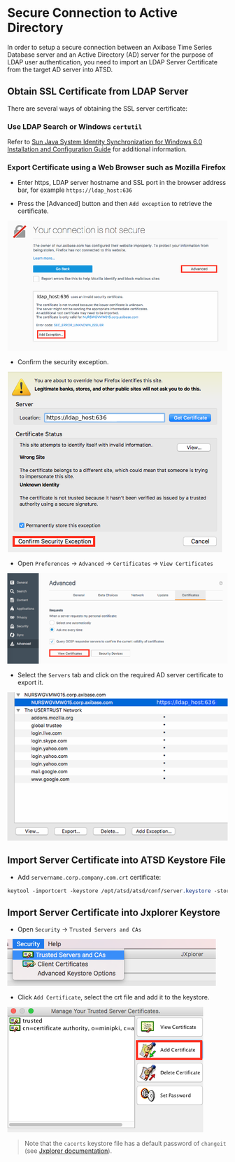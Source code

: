 # Secure Connection to Active Directory 

In order to setup a secure connection between an Axibase Time Series Database server and an Active Directory (AD) server for the purpose of LDAP user authentication, you need to import an LDAP Server Certificate from the target AD server into ATSD.

## Obtain SSL Certificate from LDAP Server

There are several ways of obtaining the SSL server certificate:

### Use LDAP Search or Windows `certutil`

Refer to [Sun Java System Identity Synchronization for Windows 6.0 Installation and Configuration Guide](https://docs.oracle.com/cd/E19656-01/821-0422/aarjd/index.html) for additional information.

### Export Certificate using a Web Browser such as Mozilla Firefox 

* Enter https, LDAP server hostname and SSL port in the browser address bar, for example `https://ldap_host:636`

* Press the [Advanced] button and then `Add exception` to retrieve the certificate.

![](resources/add_exception.png)

* Confirm the security exception.

![](resources/confirm_exception.png)

* Open `Preferences` -> `Advanced` -> `Certificates` -> `View Certificates`

![](resources/view_certificates.png)

* Select the `Servers` tab and click on the required AD server certificate to export it.

![](resources/cert&export.png)

## Import Server Certificate into ATSD Keystore File

* Add `servername.corp.company.com.crt` certificate: 


```css
keytool -importcert -keystore /opt/atsd/atsd/conf/server.keystore -storepass atsd_sec_pwd -keyalg "RSA" -trustcacerts -file servername.corp.company.com.crt
```

## Import Server Certificate into Jxplorer Keystore

* Open `Security` -> `Trusted Servers and CAs`

![](resources/security.png)

* Click `Add Certificate`, select the crt file and add it to the keystore.

![](resources/add_cert.png)

> Note that the `cacerts` keystore file has a default password of `changeit` (see [Jxplorer documentation](http://jxplorer.org/help/Setting_a_Keystore_Password.htm)).